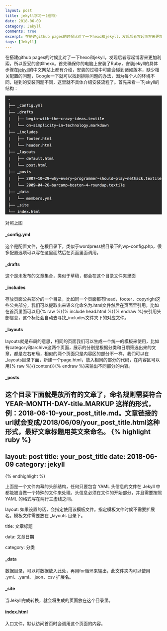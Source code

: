```yaml
---
layout: post
title: jekyll学习一(结构)
date: 2018-06-09
category: Jekyll
comments: true
excerpt: 在搭建github pages的时候比对了一下hexo和jekyll，发现后者写起博客来更加利索，所以妥妥的舍弃hexo。
tags: [Jekyll]
---
```


在搭建github pages的时候比对了一下hexo和jekyll，发现后者写起博客来更加利索，所以妥妥的舍弃hexo。首先确保你的电脑上安装了Ruby，安装jekyll的具体步骤在[jekyll](https://www.jekyll.com.cn)的中文网站上都有介绍，安装的过程中可能会碰到诸如版本，缺少相关配置的问题，Google一下就可以找到排除问题的办法，因为每个人的环境不同，碰到的安装问题不同，这里就不具体介绍安装流程了。首先来看一下jekyll的结构：

![image](/assets/img/jekyll.png)

对照上图

#### _config.yml
这个是配置文件，在根目录下，类似于wordpress根目录下的wp-config.php，很多配置选项可以写在这里面然后在页面里面调用。

#### _drafts
这个是未发布的文章集合，类似于草稿，都会在这个目录文件夹里面

#### _includes
存放页面公共部分的一个目录，比如同一个页面都有head，footer，copyright这些公共部分，我们可以提取出来语义化命名为.html文件然后在页面里引用，比如在首页里面可以用{% raw %}{% include head.html %}{% endraw %}来引用头部信息，这个标签会自动去寻找_includes文件夹下的对应文件。

#### _layouts
layouts就是布局的意思，相同的页面我们可以生成一个统一的模板来使用，比如有category和archive这两个页面，展示的分别是根据分类和日期筛选出来的文章，都是左右布局，相似的两个页面只是内容区的部分不一样，我们可以在_layouts目录下面，新建一个page.html，放入相同的部分的代码，在内容区可以用{% raw %}{{content}}{% endraw %}来输出不同部分的内容。

#### _posts
这个目录下面就是放所有的文章了，命名规则需要符合 YEAR-MONTH-DAY-title.MARKUP 这样的形式，例：2018-06-10-your_post_title.md。文章链接的url就会变成/2018/06/09/your_post_title.html这种形式，最好文章标题用英文来命名。
{% highlight ruby %}
---
layout: post
title: your_post_title
date: 2018-06-09
category: jekyll
---
{% endhighlight %}

上面是一个文件内幕的头部结构，任何只要包含 YAML 头信息的文件在 Jekyll 中都能被当做一个特殊的文件来处理。头信息必须在文件的开始部分，并且需要按照 YAML 的格式写在两行三虚线之间。

layout: 如果设置的话，会指定使用该模板文件。指定模板文件时候不需要扩展名。模板文件需要放在 _layouts 目录下。

title: 文章标题

data: 文章日期

category: 分类

#### _data
数据目录，可以将数据放入此处，再用for循环来输出，此文件夹内可以使用 .yml、.yaml、.json、csv 扩展名。

#### _site
当Jekyll完成转换，就会将生成的页面放在这个目录里。

#### index.html
入口文件，默认访问首页时会调用这个页面的内容。
